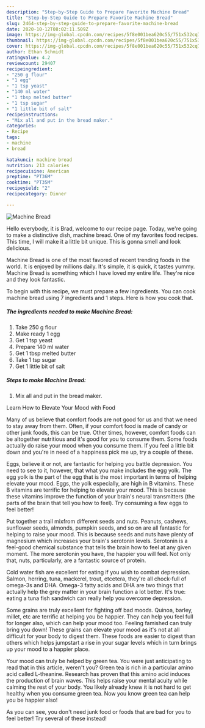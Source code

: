 ```yaml
---
description: "Step-by-Step Guide to Prepare Favorite Machine Bread"
title: "Step-by-Step Guide to Prepare Favorite Machine Bread"
slug: 2464-step-by-step-guide-to-prepare-favorite-machine-bread
date: 2020-10-12T08:02:11.509Z
image: https://img-global.cpcdn.com/recipes/5f8e001bea620c55/751x532cq70/machine-bread-recipe-main-photo.jpg
thumbnail: https://img-global.cpcdn.com/recipes/5f8e001bea620c55/751x532cq70/machine-bread-recipe-main-photo.jpg
cover: https://img-global.cpcdn.com/recipes/5f8e001bea620c55/751x532cq70/machine-bread-recipe-main-photo.jpg
author: Ethan Schmidt
ratingvalue: 4.2
reviewcount: 29407
recipeingredient:
- "250 g flour"
- "1 egg"
- "1 tsp yeast"
- "140 ml water"
- "1 tbsp melted butter"
- "1 tsp sugar"
- "1 little bit of salt"
recipeinstructions:
- "Mix all and put in the bread maker."
categories:
- Recipe
tags:
- machine
- bread

katakunci: machine bread 
nutrition: 213 calories
recipecuisine: American
preptime: "PT36M"
cooktime: "PT35M"
recipeyield: "2"
recipecategory: Dinner

---
```



![Machine Bread](https://img-global.cpcdn.com/recipes/5f8e001bea620c55/751x532cq70/machine-bread-recipe-main-photo.jpg)

Hello everybody, it is Brad, welcome to our recipe page. Today, we're going to make a distinctive dish, machine bread. One of my favorites food recipes. This time, I will make it a little bit unique. This is gonna smell and look delicious.



Machine Bread is one of the most favored of recent trending foods in the world. It is enjoyed by millions daily. It's simple, it is quick, it tastes yummy. Machine Bread is something which I have loved my entire life. They're nice and they look fantastic.


To begin with this recipe, we must prepare a few ingredients. You can cook machine bread using 7 ingredients and 1 steps. Here is how you cook that.

<!--inarticleads1-->

##### The ingredients needed to make Machine Bread:

1. Take 250 g flour
1. Make ready 1 egg
1. Get 1 tsp yeast
1. Prepare 140 ml water
1. Get 1 tbsp melted butter
1. Take 1 tsp sugar
1. Get 1 little bit of salt




<!--inarticleads2-->

##### Steps to make Machine Bread:

1. Mix all and put in the bread maker.




Learn How to Elevate Your Mood with Food


Many of us believe that comfort foods are not good for us and that we need to stay away from them. Often, if your comfort food is made of candy or other junk foods, this can be true. Other times, however, comfort foods can be altogether nutritious and it's good for you to consume them. Some foods actually do raise your mood when you consume them. If you feel a little bit down and you're in need of a happiness pick me up, try a couple of these.

Eggs, believe it or not, are fantastic for helping you battle depression. You need to see to it, however, that what you make includes the egg yolk. The egg yolk is the part of the egg that is the most important in terms of helping elevate your mood. Eggs, the yolk especially, are high in B vitamins. These B vitamins are terrific for helping to elevate your mood. This is because these vitamins improve the function of your brain's neural transmitters (the parts of the brain that tell you how to feel). Try consuming a few eggs to feel better!

Put together a trail mixfrom different seeds and nuts. Peanuts, cashews, sunflower seeds, almonds, pumpkin seeds, and so on are all fantastic for helping to raise your mood. This is because seeds and nuts have plenty of magnesium which increases your brain's serotonin levels. Serotonin is a feel-good chemical substance that tells the brain how to feel at any given moment. The more serotonin you have, the happier you will feel. Not only that, nuts, particularly, are a fantastic source of protein.

Cold water fish are excellent for eating if you wish to combat depression. Salmon, herring, tuna, mackerel, trout, etcetera, they're all chock-full of omega-3s and DHA. Omega-3 fatty acids and DHA are two things that actually help the grey matter in your brain function a lot better. It's true: eating a tuna fish sandwich can really help you overcome depression. 

Some grains are truly excellent for fighting off bad moods. Quinoa, barley, millet, etc are terrific at helping you be happier. They can help you feel full for longer also, which can help your mood too. Feeling famished can truly bring you down! These grains can elevate your mood as it's not at all difficult for your body to digest them. These foods are easier to digest than others which helps jumpstart a rise in your sugar levels which in turn brings up your mood to a happier place.

Your mood can truly be helped by green tea. You were just anticipating to read that in this article, weren't you? Green tea is rich in a particular amino acid called L-theanine. Research has proven that this amino acid induces the production of brain waves. This helps raise your mental acuity while calming the rest of your body. You likely already knew it is not hard to get healthy when you consume green tea. Now you know green tea can help you be happier also!

As you can see, you don't need junk food or foods that are bad for you to feel better! Try several of these instead!

